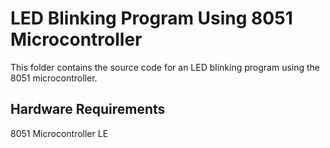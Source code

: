 
# LED Blinking Program Using 8051 Microcontroller


This folder contains the source code for an LED blinking program using the 8051 microcontroller.



## Hardware Requirements


8051 Microcontroller
LE